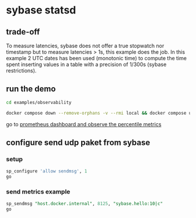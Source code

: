 # sybase statsd

## trade-off

To measure latencies, sybase does not offer a true stopwatch nor timestamp but to measure latencies > 1s, this example does the job. In this example 2 UTC dates has been used (monotonic time) to compute the time spent inserting values in a table with a precision of 1/300s (sybase restrictions).

## run the demo
```bash
cd examples/observability

docker compose down --remove-orphans -v --rmi local && docker compose up
```

go to [prometheus dashboard and observe the percentile metrics](http://localhost:9090/graph?g0.expr=sybase_test_table_insert&g0.tab=0&g0.stacked=1&g0.show_exemplars=0&g0.range_input=1h&g0.step_input=1)

## configure send udp paket from sybase

### setup
```sql
sp_configure 'allow sendmsg', 1
go
```

### send metrics example 
```sql
sp_sendmsg "host.docker.internal", 8125, "sybase.hello:10|c"
go
```